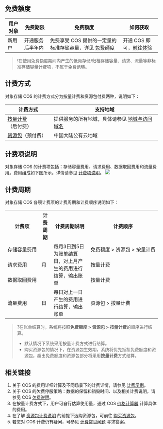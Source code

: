 ## 免费额度

| 用户对象 | 免费期限 | 免费额度	 |如何获取|
|---------|---------|---------|------|
| 新用户 | 开通服务后半年内 | 免费享受 COS 提供的一定量的标准存储容量，详见 [免费额度](https://cloud.tencent.com/document/product/436/38179?!editLang=zh&!preview)	 |开通 COS 即可，[前往体验](https://console.cloud.tencent.com/cos5)

> !在使用免费额度期间内产生的低频存储/归档存储容量、请求、流量等非标准存储容量计费项，不属于免费范畴。


## 计费方式

对象存储 COS 的计费方式分为按量计费和资源包付费两种，说明如下：

| 计费方式           | 支持地域                                                     |
| ------------------ | ------------------------------------------------------------ |
| [按量计费](https://cloud.tencent.com/document/product/436/38177?!editLang=zh&!preview)（后付费）| 提供服务的所有地域，具体请参见 [地域与访问域名](https://cloud.tencent.com/document/product/436/6224) |
| [资源包](https://cloud.tencent.com/document/product/436/38178?!editLang=zh&!preview)（预付费）   | 中国大陆公有云地域                                           |


## 计费项说明

对象存储 COS 的计费项包括：存储容量费用、请求费用、数据取回费用和流量费用。费用组成如下图所示，详情请参见 [计费项说明](https://cloud.tencent.com/document/product/436/38057?!editLang=zh&!preview)。
![](https://main.qcloudimg.com/raw/83cf523459148e5d8d1643ad04f0ea5a.png)

## 计费周期

对象存储 COS 各项计费项的计费周期和计费顺序说明如下：

<table>
   <tr>
      <th>计费项</th>
      <th>计费周期</th>
      <th>计费周期说明</th>
      <th>计费顺序</th>
   </tr>
   <tr>
      <td nowrap="nowrap">存储容量费用</td>
      <td rowspan="3">月</td>
      <td rowspan="3">每月3日到5日为账单结算日，对上月产生的费用进行结算，输出账单</td>
      <td nowrap="nowrap">免费额度 > 资源包 > 按量计费</td>
   </tr>
   <tr>
      <td>请求费用</td>
      <td>按量计费</td>
   </tr>
   <tr>
      <td  nowrap="nowrap">数据取回费用</td>
      <td>按量计费</td>
   </tr>
   <tr>
      <td>流量费用</td>
      <td>日</td>
      <td>每日对上一日产生的费用进行结算，输出账单</td>
      <td>资源包 > 按量计费</td>
   </tr>
</table>

> ?在账单结算时，系统将按照**免费额度 > 资源包 > 按量计费**的顺序进行结算。
>
> - 默认情况下系统采用按量计费方式进行结算。
> - 购买资源包的情况下，在资源包生效期，系统将优先抵扣免费额度和资源包，超出免费额度和资源包部分将采用**按量计费**方式结算。



## 相关链接


1. 关于 COS 的费用详细计算及不同场景下的计费详情，请参见 [计费示例](https://cloud.tencent.com/document/product/436/38180?!editLang=zh&!preview)。
2. 关于 COS 的欠费停服策略：数据的保留和销毁时间、以及相关计费说明，请参见 COS [欠费说明](https://cloud.tencent.com/document/product/436/10044)。
3. 在按量计费方式下，用户可自行估算使用量，通过 COS [价格计算器](https://buy.cloud.tencent.com/price/cos/calculator) 计算具体的费用。
4. 在了解 [资源包计费说明](https://cloud.tencent.com/document/product/436/36523) 的前提下选购资源包，可前往 [购买资源包](https://buy.cloud.tencent.com/cos)。
5. 若您对 COS 计费仍有疑问，可参见 [计费常见问题](https://cloud.tencent.com/document/product/436/36524) 寻求答案。
